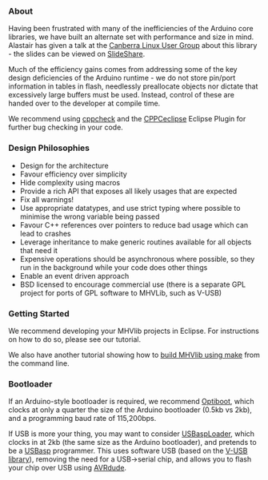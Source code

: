 
### About ###

Having been frustrated with many of the inefficiencies of the Arduino core libraries, we have built an alternate
set with performance and size in mind. Alastair has given a talk at the [Canberra Linux User Group][clug] about this
library - the slides can be viewed on [SlideShare][slide].

Much of the efficiency gains comes from addressing some of the key design deficiencies of the Arduino runtime - we
do not store pin/port information in tables in flash, needlessly preallocate objects nor dictate that excessively
large buffers must be used. Instead, control of these are handed over to the developer at compile time.

We recommend using [cppcheck][cppcheck] and the [CPPCeclipse][eclipse] Eclipse Plugin for further bug checking in your code.

### Design Philosophies ###

 * Design for the architecture
 * Favour efficiency over simplicity
 * Hide complexity using macros
 * Provide a rich API that exposes all likely usages that are expected
 * Fix all warnings!
 * Use appropriate datatypes, and use strict typing where possible to minimise the wrong variable being passed
 * Favour C++ references over pointers to reduce bad usage which can lead to crashes
 * Leverage inheritance to make generic routines available for all objects that need it
 * Expensive operations should be asynchronous where possible, so they run in the background while your code does other things
 * Enable an event driven approach
 * BSD licensed to encourage commercial use (there is a separate GPL project for ports of GPL software to MHVLib, such as V-USB)

### Getting Started ###

We recommend developing your MHVlib projects in Eclipse. For instructions on how to do so, please see our tutorial.

We also have another tutorial showing how to [build MHVlib using make][makemhv] from the command line.

### Bootloader ###

If an Arduino-style bootloader is required, we recommend [Optiboot][optiboot], which clocks at only a quarter the size of the Arduino bootloader (0.5kb vs 2kb), and a programming baud rate of 115,200bps.

If USB is more your thing, you may want to consider [USBaspLoader][loader], which clocks in at 2kb (the same size as the Arduino bootloader), and pretends to be a [USBasp][usbasp] programmer. This uses software USB (based on the [V-USB library][vusblib]), removing the need for a USB->serial chip, and allows you to flash your chip over USB using [AVRdude][dude].


[clug]: http://www.clug.org.au/ "Canberra Linux User Group"
[slide]: http://www.slideshare.net/AlastairDSilva/how-to-build-a-better-arduino
[cppcheck]: http://sourceforge.net/apps/mediawiki/cppcheck/index.php?title=Main_Page
[eclipse]: http://code.google.com/a/eclipselabs.org/p/cppcheclipse/wiki/Installation
[makemhv]: http://www.makehackvoid.com/tutorials/building-mhvlib-command-line
[optiboot]: http://code.google.com/p/optiboot/
[loader]: http://www.obdev.at/products/vusb/usbasploader.html
[vusblib]: http://www.obdev.at/products/vusb/index.html
[usbasp]: http://www.fischl.de/usbasp/
[dude]: http://savannah.nongnu.org/projects/avrdude/
